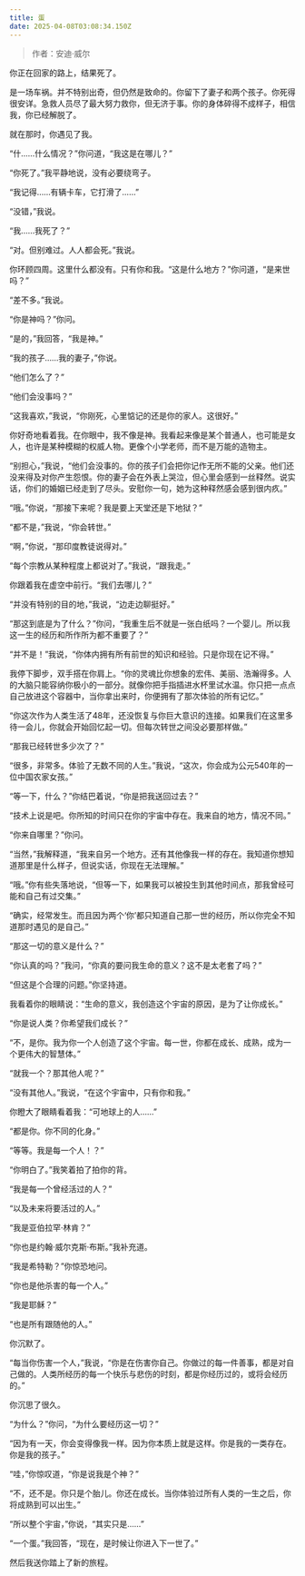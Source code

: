 ```yaml
---
title: 蛋
date: 2025-04-08T03:08:34.150Z
---
```



> 作者：安迪·威尔

你正在回家的路上，结果死了。

是一场车祸。并不特别出奇，但仍然是致命的。你留下了妻子和两个孩子。你死得很安详。急救人员尽了最大努力救你，但无济于事。你的身体碎得不成样子，相信我，你已经解脱了。

就在那时，你遇见了我。

“什……什么情况？”你问道，“我这是在哪儿？”

“你死了。”我平静地说，没有必要绕弯子。

“我记得……有辆卡车，它打滑了……”

“没错，”我说。

“我……我死了？”

“对。但别难过。人人都会死。”我说。

你环顾四周。这里什么都没有。只有你和我。“这是什么地方？”你问道，“是来世吗？”

“差不多。”我说。

“你是神吗？”你问。

“是的，”我回答，“我是神。”

“我的孩子……我的妻子，”你说。

“他们怎么了？”

“他们会没事吗？”

“这我喜欢，”我说，“你刚死，心里惦记的还是你的家人。这很好。”

你好奇地看着我。在你眼中，我不像是神。我看起来像是某个普通人，也可能是女人，也许是某种模糊的权威人物。更像个小学老师，而不是万能的造物主。

“别担心，”我说，“他们会没事的。你的孩子们会把你记作无所不能的父亲。他们还没来得及对你产生怨恨。你的妻子会在外表上哭泣，但心里会感到一丝释然。说实话，你们的婚姻已经走到了尽头。安慰你一句，她为这种释然感会感到很内疚。”

“哦。”你说，“那接下来呢？我是要上天堂还是下地狱？”

“都不是，”我说，“你会转世。”

“啊，”你说，“那印度教徒说得对。”

“每个宗教从某种程度上都说对了。”我说，“跟我走。”

你跟着我在虚空中前行。“我们去哪儿？”

“并没有特别的目的地，”我说，“边走边聊挺好。”

“那这到底是为了什么？”你问，“我重生后不就是一张白纸吗？一个婴儿。所以我这一生的经历和所作所为都不重要了？”

“并不是！”我说，“你体内拥有所有前世的知识和经验。只是你现在记不得。”

我停下脚步，双手搭在你肩上。“你的灵魂比你想象的宏伟、美丽、浩瀚得多。人的大脑只能容纳你极小的一部分。就像你把手指插进水杯里试水温。你只把一点点自己放进这个容器中，当你拿出来时，你便拥有了那次体验的所有记忆。”

“你这次作为人类生活了48年，还没恢复与你巨大意识的连接。如果我们在这里多待一会儿，你就会开始回忆起一切。但每次转世之间没必要那样做。”

“那我已经转世多少次了？”

“很多，非常多。体验了无数不同的人生。”我说，“这次，你会成为公元540年的一位中国农家女孩。”

“等一下，什么？”你结巴着说，“你是把我送回过去？”

“技术上说是吧。你所知的时间只在你的宇宙中存在。我来自的地方，情况不同。”

“你来自哪里？”你问。

“当然，”我解释道，“我来自另一个地方。还有其他像我一样的存在。我知道你想知道那里是什么样子，但说实话，你现在无法理解。”

“哦。”你有些失落地说，“但等一下，如果我可以被投生到其他时间点，那我曾经可能和自己有过交集。”

“确实，经常发生。而且因为两个‘你’都只知道自己那一世的经历，所以你完全不知道那时遇见的是自己。”

“那这一切的意义是什么？”

“你认真的吗？”我问，“你真的要问我生命的意义？这不是太老套了吗？”

“但这是个合理的问题。”你坚持道。

我看着你的眼睛说：“生命的意义，我创造这个宇宙的原因，是为了让你成长。”

“你是说人类？你希望我们成长？”

“不，是你。我为你一个人创造了这个宇宙。每一世，你都在成长、成熟，成为一个更伟大的智慧体。”

“就我一个？那其他人呢？”

“没有其他人。”我说，“在这个宇宙中，只有你和我。”

你瞪大了眼睛看着我：“可地球上的人……”

“都是你。你不同的化身。”

“等等。我是每一个人！？”

“你明白了。”我笑着拍了拍你的背。

“我是每一个曾经活过的人？”

“以及未来将要活过的人。”

“我是亚伯拉罕·林肯？”

“你也是约翰·威尔克斯·布斯。”我补充道。

“我是希特勒？”你惊恐地问。

“你也是他杀害的每一个人。”

“我是耶稣？”

“也是所有跟随他的人。”

你沉默了。

“每当你伤害一个人，”我说，“你是在伤害你自己。你做过的每一件善事，都是对自己做的。人类所经历的每一个快乐与悲伤的时刻，都是你经历过的，或将会经历的。”

你沉思了很久。

“为什么？”你问，“为什么要经历这一切？”

“因为有一天，你会变得像我一样。因为你本质上就是这样。你是我的一类存在。你是我的孩子。”

“哇，”你惊叹道，“你是说我是个神？”

“不，还不是。你只是个胎儿。你还在成长。当你体验过所有人类的一生之后，你将成熟到可以出生。”

“所以整个宇宙，”你说，“其实只是……”

“一个蛋。”我回答，“现在，是时候让你进入下一世了。”

然后我送你踏上了新的旅程。